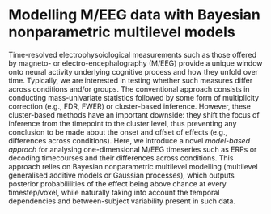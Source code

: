 # Modelling M/EEG data with Bayesian nonparametric multilevel models

Time-resolved electrophysoiological measurements such as those offered by magneto- or electro-encephalography (M/EEG) provide a unique window onto neural activity underlying cognitive process and how they unfold over time. Typically, we are interested in testing whether such measures differ across conditions and/or groups. The conventional approach consists in conducting mass-univariate statistics followed by some form of multiplicity correction (e.g., FDR, FWER) or cluster-based inference. However, these cluster-based methods have an important downside: they shift the focus of inference from the timepoint to the cluster level, thus preventing any conclusion to be made about the onset and offset of effects (e.g., differences across conditions). Here, we introduce a novel *model-based approch* for analysing one-dimensional M/EEG timeseries such as ERPs or decoding timecourses and their differences across conditions. This approach relies on Bayesian nonparametric multilevel modelling (multilevel generalised additive models or Gaussian processes), which outputs posterior probabililities of the effect being above chance at every timestep/voxel, while naturally taking into account the temporal dependencies and between-subject variability present in such data.
